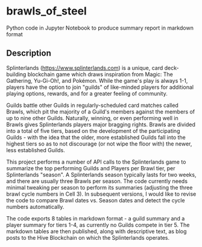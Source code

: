 # brawls_of_steel
Python code in Jupyter Notebook to produce summary report in markdown format

## Description

Splinterlands (https://www.splinterlands.com) is a unique, card deck-building blockchain game which draws inspiration from Magic: The Gathering, Yu-Gi-Oh!, and Pokémon. While the game's play is always 1-1, players have the option to join "guilds" of like-minded players for additional playing options, rewards, and for a greater feeling of community. 

Guilds battle other Guilds in regularly-scheduled card matches called Brawls, which pit the majority of a Guild's members against the members of up to nine other Guilds. Naturally, winning, or even performing well in Brawls gives Splinterlands players major bragging rights. Brawls are divided into a total of five tiers, based on the development of the participating Guilds - with the idea that the older, more established Guilds fall into the highest tiers so as to not discourage (or not wipe the floor with) the newer, less established Guilds. 

This project performs a number of API calls to the Splinterlands game to summarize the top performing Guilds and Players per Brawl tier, per Splinterlands "season". A Splinterlands season typically lasts for two weeks, and there are usually three Brawls per season. The code currently needs minimal tweaking per season to perform its summaries (adjusting the three brawl cycle numbers in Cell 3). In subsequent versions, I would like to revise the code to compare Brawl dates vs. Season dates and detect the cycle numbers automatically. 

The code exports 8 tables in markdown format - a guild summary and a player summary for tiers 1-4, as currently no Guilds compete in tier 5. The markdown tables are then published, along with descriptive text, as blog posts to the Hive Blockchain on which the Splinterlands operates. 
